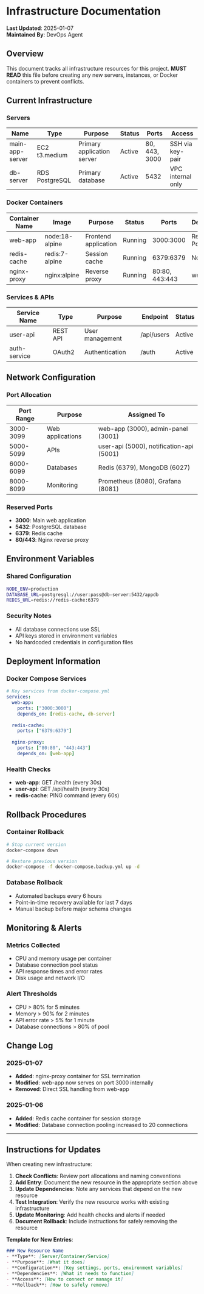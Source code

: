 # Infrastructure Documentation

**Last Updated**: 2025-01-07  
**Maintained By**: DevOps Agent

## Overview

This document tracks all infrastructure resources for this project. **MUST READ** this file before creating any new servers, instances, or Docker containers to prevent conflicts.

## Current Infrastructure

### Servers

| Name | Type | Purpose | Status | Ports | Access |
|------|------|---------|--------|-------|--------|
| main-app-server | EC2 t3.medium | Primary application server | Active | 80, 443, 3000 | SSH via key-pair |
| db-server | RDS PostgreSQL | Primary database | Active | 5432 | VPC internal only |

### Docker Containers

| Container Name | Image | Purpose | Status | Ports | Dependencies |
|----------------|-------|---------|--------|-------|--------------|
| web-app | node:18-alpine | Frontend application | Running | 3000:3000 | Redis, PostgreSQL |
| redis-cache | redis:7-alpine | Session cache | Running | 6379:6379 | None |
| nginx-proxy | nginx:alpine | Reverse proxy | Running | 80:80, 443:443 | web-app |

### Services & APIs

| Service Name | Type | Purpose | Endpoint | Status |
|--------------|------|---------|----------|--------|
| user-api | REST API | User management | /api/users | Active |
| auth-service | OAuth2 | Authentication | /auth | Active |

## Network Configuration

### Port Allocation

| Port Range | Purpose | Assigned To |
|------------|---------|-------------|
| 3000-3099 | Web applications | web-app (3000), admin-panel (3001) |
| 5000-5099 | APIs | user-api (5000), notification-api (5001) |
| 6000-6099 | Databases | Redis (6379), MongoDB (6027) |
| 8000-8099 | Monitoring | Prometheus (8080), Grafana (8081) |

### Reserved Ports
- **3000**: Main web application
- **5432**: PostgreSQL database
- **6379**: Redis cache
- **80/443**: Nginx reverse proxy

## Environment Variables

### Shared Configuration
```bash
NODE_ENV=production
DATABASE_URL=postgresql://user:pass@db-server:5432/appdb
REDIS_URL=redis://redis-cache:6379
```

### Security Notes
- All database connections use SSL
- API keys stored in environment variables
- No hardcoded credentials in configuration files

## Deployment Information

### Docker Compose Services
```yaml
# Key services from docker-compose.yml
services:
  web-app:
    ports: ["3000:3000"]
    depends_on: [redis-cache, db-server]
  
  redis-cache:
    ports: ["6379:6379"]
  
  nginx-proxy:
    ports: ["80:80", "443:443"]
    depends_on: [web-app]
```

### Health Checks
- **web-app**: GET /health (every 30s)
- **user-api**: GET /api/health (every 30s)
- **redis-cache**: PING command (every 60s)

## Rollback Procedures

### Container Rollback
```bash
# Stop current version
docker-compose down

# Restore previous version
docker-compose -f docker-compose.backup.yml up -d
```

### Database Rollback
- Automated backups every 6 hours
- Point-in-time recovery available for last 7 days
- Manual backup before major schema changes

## Monitoring & Alerts

### Metrics Collected
- CPU and memory usage per container
- Database connection pool status
- API response times and error rates
- Disk usage and network I/O

### Alert Thresholds
- CPU > 80% for 5 minutes
- Memory > 90% for 2 minutes
- API error rate > 5% for 1 minute
- Database connections > 80% of pool

## Change Log

### 2025-01-07
- **Added**: nginx-proxy container for SSL termination
- **Modified**: web-app now serves on port 3000 internally
- **Removed**: Direct SSL handling from web-app

### 2025-01-06
- **Added**: Redis cache container for session storage
- **Modified**: Database connection pooling increased to 20 connections

---

## Instructions for Updates

When creating new infrastructure:

1. **Check Conflicts**: Review port allocations and naming conventions
2. **Add Entry**: Document the new resource in the appropriate section above
3. **Update Dependencies**: Note any services that depend on the new resource
4. **Test Integration**: Verify the new resource works with existing infrastructure
5. **Update Monitoring**: Add health checks and alerts if needed
6. **Document Rollback**: Include instructions for safely removing the resource

**Template for New Entries**:
```markdown
### New Resource Name
- **Type**: [Server/Container/Service]
- **Purpose**: [What it does]
- **Configuration**: [Key settings, ports, environment variables]
- **Dependencies**: [What it needs to function]
- **Access**: [How to connect or manage it]
- **Rollback**: [How to safely remove]
```
